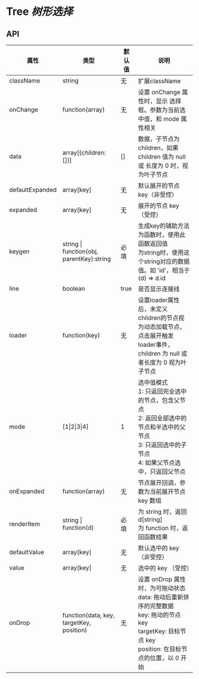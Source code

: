# Tree *树形选择*

<example />

## API

| 属性 | 类型 | 默认值 | 说明 |
| --- | --- | --- | --- |
| className | string | 无 | 扩展className |
| onChange | function(array) | 无 | 设置 onChange 属性时，显示 选择框。参数为当前选中值，和 mode 属性相关 |
| data | array[{children:[]}] | [] | 数据，子节点为children，如果 children 值为 null 或 长度为 0 时，视为叶子节点 |
| defaultExpanded | array\[key] | 无 | 默认展开的节点 key（非受控） |
| expanded | array\[key] | 无 | 展开的节点 key （受控） |
| keygen | string \| function(obj, parentKey):string | 必填 | 生成key的辅助方法<br />为函数时，使用此函数返回值<br />为string时，使用这个string对应的数据值。如 'id'，相当于 (d) => d.id |
| line | boolean | true | 是否显示连接线 |
| loader | function(key) | 无 | 设置loader属性后，未定义children的节点视为动态加载节点，点击展开触发 loader事件，children 为 null 或者长度为 0 视为叶子节点 |
| mode | \[1\|2\|3\|4] | 1 | 选中值模式<br />1: 只返回完全选中的节点，包含父节点<br />2: 返回全部选中的节点和半选中的父节点<br />3: 只返回选中的子节点<br />4: 如果父节点选中，只返回父节点 |
| onExpanded | function(array) | 无 | 节点展开回调，参数为当前展开节点 key 数组 |
| renderItem | string \| function(d) | 必填 | 为 string 时，返回 d\[string]<br />为 function 时，返回函数结果 |
| defaultValue | array\[key] | 无 | 默认选中的 key （非受控） | 
| value | array\[key] | 无 | 选中的 key （受控） | 
| onDrop | function(data, key, targetKey, position) | 无 | 设置 onDrop 属性时，为可拖动状态<br />data: 拖动后重新排序的完整数据<br />key: 拖动的节点key<br />targetKey: 目标节点 key<br />position: 在目标节点的位置，以 0 开始 | 